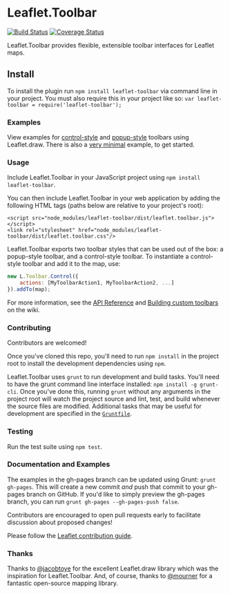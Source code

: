 Leaflet.Toolbar
===============

[![Build Status](https://travis-ci.org/Leaflet/Leaflet.toolbar.svg?branch=master)](https://travis-ci.org/Leaflet/Leaflet.toolbar)
[![Coverage Status](https://img.shields.io/coveralls/Leaflet/Leaflet.toolbar.svg)](https://coveralls.io/r/Leaflet/Leaflet.toolbar)

Leaflet.Toolbar provides flexible, extensible toolbar interfaces for Leaflet maps.

## Install

To install the plugin run `npm install leaflet-toolbar` via command line in your project. You must also require this in your project like so: `var leaflet-toolbar = require('leaflet-toolbar');`

### Examples

View examples for [control-style](http://leaflet.github.io/Leaflet.toolbar/examples/control.html) and [popup-style](http://leaflet.github.io/Leaflet.toolbar/examples/popup.html) toolbars using Leaflet.draw. There is also a [very minimal](http://leaflet.github.io/Leaflet.toolbar/examples/minimal.html) example, to get started.

### Usage

Include Leaflet.Toolbar in your JavaScript project using `npm install leaflet-toolbar`.

You can then include Leaflet.Toolbar in your web application by adding the following HTML tags (paths below are relative to your project's root):

```
<script src="node_modules/leaflet-toolbar/dist/leaflet.toolbar.js"></script>
<link rel="stylesheet" href="node_modules/leaflet-toolbar/dist/leaflet.toolbar.css"/>
```

Leaflet.Toolbar exports two toolbar styles that can be used out of the box: a popup-style toolbar, and a control-style toolbar.  To instantiate a control-style toolbar and add it to the map, use:
```javascript
new L.Toolbar.Control({
	actions: [MyToolbarAction1, MyToolbarAction2, ...]
}).addTo(map);
```

For more information, see the [API Reference](https://github.com/leaflet/Leaflet.Toolbar/wiki/API-Reference) and [Building custom toolbars](https://github.com/leaflet/Leaflet.Toolbar/wiki/Building-custom-toolbars) on the wiki.

### Contributing

Contributors are welcomed!

Once you've cloned this repo, you'll need to run `npm install` in the project root to install the development dependencies using `npm`.

Leaflet.Toolbar uses `grunt` to run development and build tasks. You'll need to have the grunt command line interface installed: `npm install -g grunt-cli`. Once you've done this, running `grunt` without any arguments in the project root will watch the project source and lint, test, and build whenever the source files are modified.  Additional tasks that may be useful for development are specified in the [`Gruntfile`](https://github.com/leaflet/Leaflet.Toolbar/blob/master/Gruntfile.js).

### Testing

Run the test suite using `npm test`.

### Documentation and Examples

The examples in the gh-pages branch can be updated using Grunt: `grunt gh-pages`. This will create a new commit *and* push that commit to your gh-pages branch on GitHub. If you'd like to simply preview the gh-pages branch, you can run `grunt gh-pages --gh-pages-push false`.

Contributors are encouraged to open pull requests early to facilitate discussion about proposed changes!

Please follow the [Leaflet contribution guide](https://github.com/Leaflet/Leaflet/blob/master/CONTRIBUTING.md).

### Thanks

Thanks to [@jacobtoye](https://github.com/jacobtoye) for the excellent Leaflet.draw library which was the inspiration for Leaflet.Toolbar. And, of course, thanks to [@mourner](https://github.com/mourner) for a fantastic open-source mapping library.
